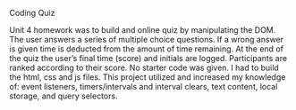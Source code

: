 

 
Coding Quiz

Unit 4 homework was to build and online quiz by manipulating the DOM. The user answers a series of multiple choice questions. If a wrong answer is given time is deducted from the amount of time remaining. At the end of the quiz the user’s final time (score) and initials are logged. Participants are ranked according to their score. No starter code was given. I had to build the html, css and js files. This project utilized and increased my knowledge of: event listeners, timers/intervals and interval clears, text content, local storage, and query selectors.
